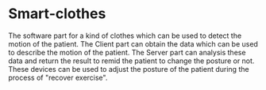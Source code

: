 # Smart-clothes


The software part for a kind of clothes which can be used to detect the motion of the patient.
The Client part can obtain the data which can be used to describe the motion of the patient.
The Server part can analysis these data and return the result to remid the patient to change the posture or not.
These devices can be used to adjust the posture of the patient during the process of "recover exercise".
